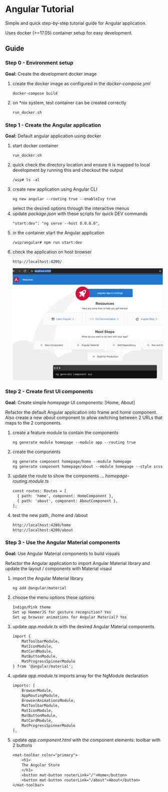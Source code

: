 Angular Tutorial
================

Simple and quick step-by-step tutorial guide for Angular application.

Uses docker (>=17.05) container setup for easy development.

## Guide

### Step 0 - Environment setup

**Goal:** Create the development docker image

1. create the docker image as configured in the _docker-compose.yml_
    ````
    docker-compose build
    ````
1. on *nix system, test container can be created correctly
    ````
    run_docker.sh
    ````

### Step 1 - Create the Angular application

**Goal:** Default angular application using docker

1. start docker container
    ````
    run_docker.sh
    ````
1. quick check the directory location and ensure it is mapped to local development by running this and checkout the output
    ````
    /wip# ls -al
    ````
1. create new application using Angular CLI
    ````
    ng new angular --routing true --enableIvy true
    ````
    select the desired options through the interactive menus
1. update _package.json_ with these scripts for quick DEV commands
    ````
    "start:dev": "ng serve --host 0.0.0.0",
    ````
1. in the container start the Angular application
    ````
    /wip/angular# npm run start:dev
    ````
1. check the application on host browser
    ````
    http://localhost:4200/
    ````
    ![default angular application homepage][default_angular_app]

[default_angular_app]: doc/default-angular.png "Default Angular Application"

### Step 2 - Create first UI components

**Goal:** Create simple _homepage_ UI components: [Home, About]

Refactor the default Angular application into frame and _home_ component.  Also create a new _about_ component to allow switching between 2 URLs that maps to the 2 components.

1. create a feature module to contain the components
    ````
    ng generate module homepage --module app --routing true
    ````
1. create the components
    ````
    ng generate component homepage/home --module homepage
    ng generate component homepage/about --module homepage --style scss
    ````
1. update the route to show the components ... _homepage-routing.module.ts_
    ````
    const routes: Routes = [
      { path: 'home', component: HomeComponent },
      { path: 'about', component: AboutComponent },
    ];
    ````
1. test the new path, /home and /about
    ````
    http://localhost:4200/home
    http://localhost:4200/about
    ````

### Step 3 - Use the Angular Material components

**Goal:** Use Angular Material components to build visuals

Refactor the Angular application to import Angular Material library and update the layout / components with Material visaul

1. import the Angular Material library
    ````
    ng add @angular/material
    ````
1. choose the menu options these options
    ````
    Indigo/Pink theme
    Set up HammerJS for gesture recognition? Yes
    Set up browser animations for Angular Material? Yes
    ````
1. update _app.module.ts_ with the desired Angular Material components
    ````
    import {
        MatToolbarModule,
        MatIconModule,
        MatCardModule,
        MatButtonModule,
        MatProgressSpinnerModule
    } from '@angular/material';
    ````
1. update _app.module.ts_ imports array for the NgModule declaration
    ````
    imports: [
        BrowserModule,
        AppRoutingModule,
        BrowserAnimationsModule,
        MatToolbarModule,
        MatIconModule,
        MatButtonModule,
        MatCardModule,
        MatProgressSpinnerModule
    ],
    ````
1. update _app.component.html_ with the component elements: toolbar with 2 buttons
    ````
    <mat-toolbar color="primary">
        <h1>
        The Angular Store
        </h1>
        <button mat-button routerLink="/">Home</button>
        <button mat-button routerLink="/about">About</button>
    </mat-toolbar>
    ````
